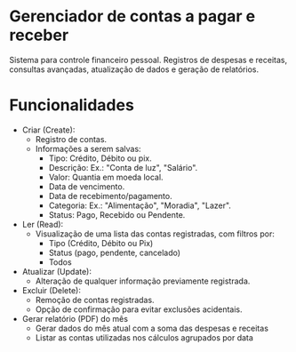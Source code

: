 # Gerenciador de contas a pagar e receber
Sistema para controle financeiro pessoal. Registros de despesas e receitas, consultas avançadas, atualização de dados e geração de relatórios.

# Funcionalidades
- Criar (Create):
    - Registro de contas.
    - Informações a serem salvas:
        - Tipo: Crédito, Débito ou pix.
        - Descrição: Ex.: "Conta de luz", "Salário".
        - Valor: Quantia em moeda local.
        - Data de vencimento.
        - Data de recebimento/pagamento.
        - Categoria: Ex.: "Alimentação", "Moradia", "Lazer".
        - Status: Pago, Recebido ou Pendente.
- Ler (Read):
    - Visualização de uma lista das contas registradas, com filtros por:
        - Tipo (Crédito, Débito ou Pix)
        - Status (pago, pendente, cancelado)
        - Todos
- Atualizar (Update):
    - Alteração de qualquer informação previamente registrada.
- Excluir (Delete):
    - Remoção de contas registradas.
    - Opção de confirmação para evitar exclusões acidentais.
- Gerar relatório (PDF) do mês
    - Gerar dados do mês atual com a soma das despesas e receitas
    - Listar as contas utilizadas nos cálculos agrupados por data